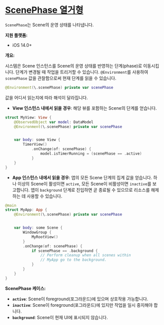 # [ScenePhase 열거형](https://developer.apple.com/documentation/swiftui/scenephase)

`ScenePhase`는 Scene의 운영 상태를 나타냅니다.

**지원 플랫폼:**
*   iOS 14.0+

**개요:**

시스템은 Scene 인스턴스를 Scene의 운영 상태를 반영하는 단계(phase)로 이동시킵니다. 단계가 변경될 때 작업을 트리거할 수 있습니다. `@Environment`를 사용하여 `scenePhase` 값을 관찰함으로써 현재 단계를 읽을 수 있습니다.

```swift
@Environment(\.scenePhase) private var scenePhase
```

값을 어디서 읽는지에 따라 해석이 달라집니다.

*   **View 인스턴스 내에서 읽을 경우**: 해당 뷰를 포함하는 Scene의 단계를 얻습니다.
```swift
struct MyView: View {
    @ObservedObject var model: DataModel
    @Environment(\.scenePhase) private var scenePhase


    var body: some View {
        TimerView()
            .onChange(of: scenePhase) {
                model.isTimerRunning = (scenePhase == .active)
            }
    }
}
```

*   **App 인스턴스 내에서 읽을 경우**: 앱의 모든 Scene 단계의 집계 값을 얻습니다. 하나 이상의 Scene이 활성이면 `active`, 모든 Scene이 비활성이면 `inactive`를 보고합니다. 앱이 `background` 단계로 진입하면 곧 종료될 수 있으므로 리소스를 해제하는 데 사용할 수 있습니다.

```swift
@main
struct MyApp: App {
    @Environment(\.scenePhase) private var scenePhase


    var body: some Scene {
        WindowGroup {
            MyRootView()
        }
        .onChange(of: scenePhase) {
            if scenePhase == .background {
                // Perform cleanup when all scenes within
                // MyApp go to the background.
            }
        }
    }
}
```

**ScenePhase 케이스:**

*   **`active`**: Scene이 foreground(포그라운드)에 있으며 상호작용 가능합니다.
*   **`inactive`**: Scene이 foreground(포그라운드)에 있지만 작업을 일시 중지해야 합니다.
*   **`background`**: Scene이 현재 UI에 표시되지 않습니다.
